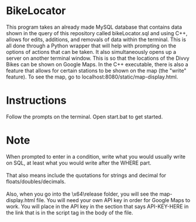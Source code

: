 # BikeLocator 

This program takes an already made MySQL database that contains data shown in the query of this repository called bikeLocator.sql and using C++, allows for edits, additions, and removals of data within the terminal. This is all done through a Python wrapper that will help with prompting on the options of actions that can be taken. It also simultaneously opens up a server on another terminal window. This is so that the locations of the Divvy Bikes can be shown on Google Maps. In the C++ executable, there is also a feature that allows for certain stations to be shown on the map (the "write" feature). To see the map, go to localhost:8080/static/map-display.html.

# Instructions 

Follow the prompts on the terminal. Open start.bat to get started.

# Note 

When prompted to enter in a condition, write what you would usually write on SQL, at least what you would write after the WHERE part. </br> 
</br> 
That also means include the quotations for strings and decimal for floats/doubles/decimals. </br> 
</br> 
Also, when you go into the \x64\release folder, you will see the map-display.html file. You will need your own API key in order for Google Maps to work. You will place in the API key in the section that says API-KEY-HERE in the link that is in the script tag in the body of the file.
